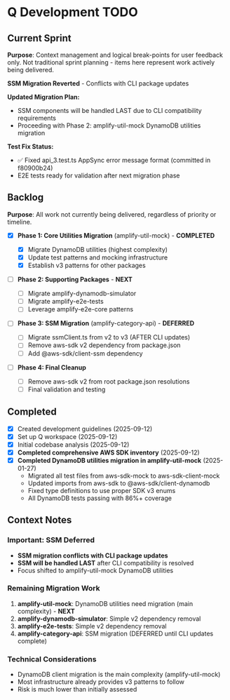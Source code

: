 # Q Development TODO

## Current Sprint

**Purpose**: Context management and logical break-points for user feedback only.
Not traditional sprint planning - items here represent work actively being delivered.

**SSM Migration Reverted** - Conflicts with CLI package updates

**Updated Migration Plan:**

- SSM components will be handled LAST due to CLI compatibility requirements
- Proceeding with Phase 2: amplify-util-mock DynamoDB utilities migration

**Test Fix Status:**

- ✅ Fixed api_3.test.ts AppSync error message format (committed in f80900b24)
- E2E tests ready for validation after next migration phase

## Backlog

**Purpose**: All work not currently being delivered, regardless of priority or timeline.

- [x] **Phase 1: Core Utilities Migration** (amplify-util-mock) - **COMPLETED**

  - [x] Migrate DynamoDB utilities (highest complexity)
  - [x] Update test patterns and mocking infrastructure
  - [x] Establish v3 patterns for other packages

- [ ] **Phase 2: Supporting Packages** - **NEXT**

  - [ ] Migrate amplify-dynamodb-simulator
  - [ ] Migrate amplify-e2e-tests
  - [ ] Leverage amplify-e2e-core patterns

- [ ] **Phase 3: SSM Migration** (amplify-category-api) - **DEFERRED**

  - [ ] Migrate ssmClient.ts from v2 to v3 (AFTER CLI updates)
  - [ ] Remove aws-sdk v2 dependency from package.json
  - [ ] Add @aws-sdk/client-ssm dependency

- [ ] **Phase 4: Final Cleanup**
  - [ ] Remove aws-sdk v2 from root package.json resolutions
  - [ ] Final validation and testing

## Completed

- [x] Created development guidelines (2025-09-12)
- [x] Set up Q workspace (2025-09-12)
- [x] Initial codebase analysis (2025-09-12)
- [x] **Completed comprehensive AWS SDK inventory** (2025-09-12)
- [x] **Completed DynamoDB utilities migration in amplify-util-mock** (2025-01-27)
  - Migrated all test files from aws-sdk-mock to aws-sdk-client-mock
  - Updated imports from aws-sdk to @aws-sdk/client-dynamodb
  - Fixed type definitions to use proper SDK v3 enums
  - All DynamoDB tests passing with 86%+ coverage

## Context Notes

### Important: SSM Deferred

- **SSM migration conflicts with CLI package updates**
- **SSM will be handled LAST** after CLI compatibility is resolved
- Focus shifted to amplify-util-mock DynamoDB utilities

### Remaining Migration Work

1. **amplify-util-mock**: DynamoDB utilities need migration (main complexity) - **NEXT**
2. **amplify-dynamodb-simulator**: Simple v2 dependency removal
3. **amplify-e2e-tests**: Simple v2 dependency removal
4. **amplify-category-api**: SSM migration (DEFERRED until CLI updates complete)

### Technical Considerations

- DynamoDB client migration is the main complexity (amplify-util-mock)
- Most infrastructure already provides v3 patterns to follow
- Risk is much lower than initially assessed
